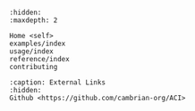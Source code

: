```{include} ../README.md
```

```{toctree}
:hidden:
:maxdepth: 2

Home <self>
examples/index
usage/index
reference/index
contributing
```


```{toctree}
:caption: External Links
:hidden:
Github <https://github.com/cambrian-org/ACI>
```
